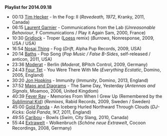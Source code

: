 **Playlist for 2014.09.18**

* 00:13 [Tim Hecker](http://musicbrainz.org/artist/c7ee3bc9-780c-42c0-91e9-4cd70ad692d3) - In the Fog: II (_Ravedeath, 1972_, Kranky, 2011, Canada)
* 06:15 [Laurent Garnier](http://musicbrainz.org/artist/ec477866-bfaa-48e0-affd-1c151ef61b7b) - Communications from the Lab (_Unreasonable Behaviour_, F Communications / Play it Again Sam, 2000, France)
* 10:30 [Gridlock](http://musicbrainz.org/artist/83d8c079-a39a-42b1-af6e-4a202b8e6ab3) - Troper ([Loess](http://musicbrainz.org/artist/98c65a03-f9a7-4d69-aa46-1637135ca6c3) remix) (_Burrows_, Nonresponse, 2009, USA / USA)
* 16:54 [Nosaj Thing](http://musicbrainz.org/artist/b476bc5e-19ca-4e5a-82c8-1a068d601a7d) - Fog (_Drift_, Alpha Pup Records, 2009, USA)
* 20:14 [Baths](http://musicbrainz.org/artist/84a5c934-8318-4080-8606-32b80e1b054a) - Pop Song (_Pop Music / False B-Sides_, self-released / anticon, 2011, USA)
* 23:36 [Moderat](http://musicbrainz.org/artist/7754905b-8bf7-48e2-935a-03d566fec464) - Berlin (_Moderat_, BPitch Control, 2009, Germany)
* 24:43 [Four Tet](http://musicbrainz.org/artist/3bcff06f-675a-451f-9075-99e8657047e8) - You Were There With Me (_Everything Ecstatic_, Domino, 2005, England)
* 30:20 [Jon Hopkins](http://musicbrainz.org/artist/0b0c25f4-f31c-46a5-a4fb-ccbf53d663bd) - Immunity (_Immunity_, Domino, 2013, England)
* 37:52 [Maps and Diagrams](http://musicbrainz.org/artist/7441bccd-67f4-4294-90d9-f9fd1bb4a37e) - The Same Day, Yesterday (_Antennas and Signals_, Moamoo, 2006, United Kingdom)
* 40:39 [Fever Ray](http://musicbrainz.org/artist/f7df5df4-4dfa-459d-972b-1ba051c15ddc) - Memories From When I Grew Up (Remembered by the [Subliminal Kid](http://musicbrainz.org/artist/57f96560-500f-4f91-b36b-2123318cd1b3)) (_Remixes_, Rabid Records, 2009, Sweden / Sweden)
* 45:00 [Gold Panda](http://musicbrainz.org/artist/bfbccd40-1a06-4ee7-b24d-b2f8cc714fa9) - An Iceberg Hurled Northward Through Clouds (_DJ-Kicks: Gold Panda_, !K7, 2011, England)
* 49:55 [Caribou](http://musicbrainz.org/artist/735e3514-a8ae-401f-af3b-6300df1b8d2c) - Bowls (_Swim_, City Slang, 2010, Canada)
* 55:44 [Extrawelt](http://musicbrainz.org/artist/1ef2bd54-9610-40ba-87dd-c195828411a9) - Wolkenbruch (_Schöne neue Extrawelt_, Cocoon Recordings, 2008, Germany)